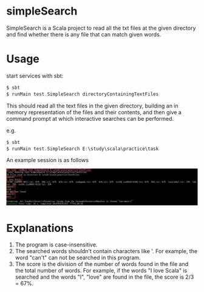 # simpleSearch
SimpleSearch is a Scala project to read all the txt files at the given directory and find whether there is any file that can match given words.
# Usage
start services with sbt:
```scala
$ sbt
$ runMain test.SimpleSearch directoryContainingTextFiles
```
This should read all the text files in the given directory, building an in memory representation of the files and their contents, and then give a command prompt at which interactive searches can be performed.

e.g.
```scala
$ sbt
$ runMain test.SimpleSearch E:\study\scala\practice\task
```
An example session is as follows

![image](https://github.com/zachwang1992/simpleSearch/blob/master/images/screenshot.jpg)

# Explanations
1. The program is case-insensitive.
2. The searched words shouldn't contain characters like '. For example, the word "can't" can not be searched in this program.
3. The score is the division of the number of words found in the file and the total number of words. For example, if the words "I love Scala" is searched and the words "I", "love" are found in the file, the score is 2/3 = 67%.
